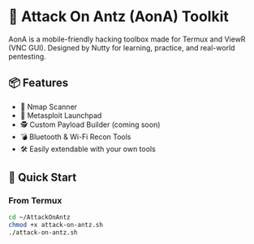 # 🐜 Attack On Antz (AonA) Toolkit

AonA is a mobile-friendly hacking toolbox made for Termux and ViewR (VNC GUI). Designed by Nutty for learning, practice, and real-world pentesting.

## 📦 Features

- 📡 Nmap Scanner
- 🧬 Metasploit Launchpad
- 🕵️ Custom Payload Builder (coming soon)
- 💣 Bluetooth & Wi-Fi Recon Tools
- 🛠️ Easily extendable with your own tools

## 🚀 Quick Start

### From Termux

```bash
cd ~/AttackOnAntz
chmod +x attack-on-antz.sh
./attack-on-antz.sh
